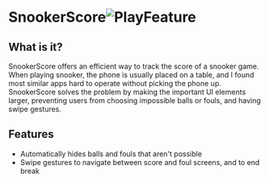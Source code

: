 # SnookerScore![PlayFeature](https://user-images.githubusercontent.com/17818755/227786484-8a6ae88a-0bf7-4d3a-8976-7e733a49ab7b.png)
## What is it?
SnookerScore offers an efficient way to track the score of a snooker game. When playing snooker, the phone is usually placed on a table, and I found most
similar apps hard to operate without picking the phone up. SnookerScore solves the problem by making the important UI elements larger, preventing users
from choosing impossible balls or fouls, and having swipe gestures.

## Features
- Automatically hides balls and fouls that aren't possible
- Swipe gestures to navigate between score and foul screens, and to end break
